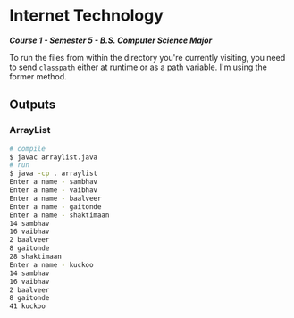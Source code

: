 # Internet Technology

**_Course 1 - Semester 5 - B.S. Computer Science Major_**

To run the files from within the directory you're currently visiting, you need to send `classpath` either at runtime or as a path variable. I'm using the former method.

## Outputs

### ArrayList

```sh
# compile
$ javac arraylist.java
# run
$ java -cp . arraylist
Enter a name - sambhav
Enter a name - vaibhav
Enter a name - baalveer
Enter a name - gaitonde
Enter a name - shaktimaan
14 sambhav
16 vaibhav
2 baalveer
8 gaitonde
28 shaktimaan
Enter a name - kuckoo
14 sambhav
16 vaibhav
2 baalveer
8 gaitonde
41 kuckoo
```